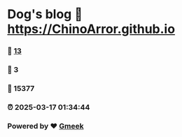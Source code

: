 # Dog's blog :link: https://ChinoArror.github.io 
### :page_facing_up: [13](https://ChinoArror.github.io/tag.html) 
### :speech_balloon: 3 
### :hibiscus: 15377 
### :alarm_clock: 2025-03-17 01:34:44 
### Powered by :heart: [Gmeek](https://github.com/Meekdai/Gmeek)
